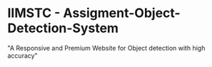 # IIMSTC - Assigment-Object-Detection-System
"A Responsive and Premium Website for Object detection with high accuracy"



